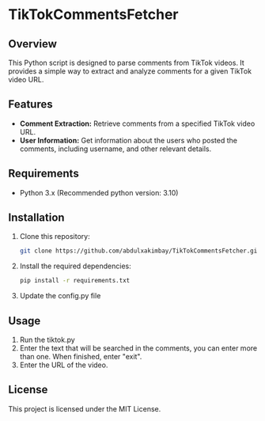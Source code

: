 # TikTokCommentsFetcher

## Overview

This Python script is designed to parse comments from TikTok videos. It provides a simple way to extract and analyze comments for a given TikTok video URL.

## Features

- **Comment Extraction:** Retrieve comments from a specified TikTok video URL.
- **User Information:** Get information about the users who posted the comments, including username, and other relevant details.

## Requirements

- Python 3.x (Recommended python version: 3.10)

## Installation

1. Clone this repository:
   ```bash
   git clone https://github.com/abdulxakimbay/TikTokCommentsFetcher.git
2. Install the required dependencies:
   ```bash
   pip install -r requirements.txt
3. Update the config.py file

## Usage

1. Run the tiktok.py
2. Enter the text that will be searched in the comments, you can enter more than one. When finished, enter "exit".
3. Enter the URL of the video.
   
## License
   This project is licensed under the MIT License.


